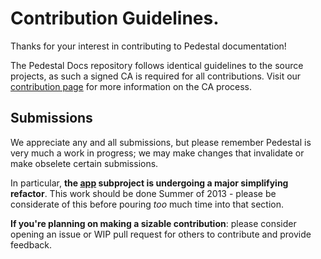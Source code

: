 # Contribution Guidelines.

Thanks for your interest in contributing to Pedestal documentation!

The Pedestal Docs repository follows identical guidelines to the source projects, as such a signed CA is required for all contributions. Visit our [contribution page](http://pedestal.io/#contribute) for more information on the CA process.

## Submissions

We appreciate any and all submissions, but please remember Pedestal is very much a work in progress; we may make changes that invalidate or make obselete certain submissions.

In particular, **the [app](github.com/pedestal/pedestal/app) subproject is undergoing a major simplifying refactor**. This work should be done Summer of 2013 - please be considerate of this before pouring _too_ much time into that section.

**If you're planning on making a sizable contribution**: please consider opening an issue or WIP pull request for others to contribute and provide feedback.
